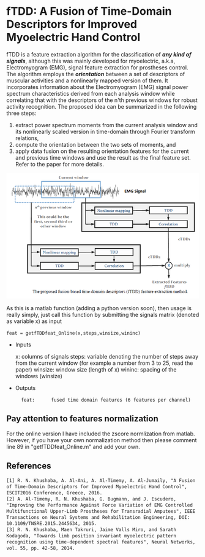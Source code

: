 fTDD: A Fusion of Time-Domain Descriptors for Improved Myoelectric Hand Control
============
fTDD is a feature extraction algorithm for the classification of ***any kind of signals***, although this was mainly developed for myoelectric, a.k.a, Electromyogram (EMG), signal feature extraction for prostheses control. The algorithm employs the ***orientation*** between a set of descriptors of muscular activities and a nonlinearly mapped version of them. It incorporates information about the Electromyogram (EMG) signal power spectrum characteristics derived from each analysis window while correlating that with the descriptors of the n'th previous windows for robust activity recognition. The proposed idea can be 
summarized in the following three steps: 
1) extract power spectrum moments from the current analysis window and its nonlinearly scaled version in time-domain through Fourier transform relations, 
2) compute the orientation between the two sets of moments, and 
3) apply data fusion on the resulting orientation features for the current and previous time windows and use the result as the final feature set. 
Refer to the paper for more details. 

![Alt text](fTDD.png?raw=true "fTDD")

As this is a matlab function (adding a python version soon), then usage is really simply, just call this function by submitting the signals matrix (denoted as variable x) as input

	feat = getfTDDfeat_Online(x,steps,winsize,wininc)

* Inputs

	x: 		columns of signals
    	steps:     	variable denoting the number of steps away from the current window (for example a number from 3 to 25, read the paper)
    	winsize:	window size (length of x)
    	wininc:		spacing of the windows (winsize)

* Outputs

    	feat:      fused time domain features (6 features per channel)


Pay attention to features normalization
-------
For the online version I have included the zscore normlization from matlab. However, if you have your own normalization method then please comment line 89 in "getfTDDfeat_Online.m" and add your own.


References
------
	[1] R. N. Khushaba, A. Al-Ani, A. Al-Timemy, A. Al-Jumaily, "A Fusion of Time-Domain Descriptors for Improved Myoelectric Hand Control", ISCIT2016 Conference, Greece, 2016.
 	[2] A. Al-Timemy, R. N. Khushaba, G. Bugmann, and J. Escudero, "Improving the Performance Against Force Variation of EMG Controlled Multifunctional Upper-Limb Prostheses for Transradial Amputees", IEEE Transactions on Neural Systems and Rehabilitation Engineering, DOI: 10.1109/TNSRE.2015.2445634, 2015.
 	[3] R. N. Khushaba, Maen Takruri, Jaime Valls Miro, and Sarath Kodagoda, "Towards limb position invariant myoelectric pattern recognition using time-dependent spectral features", Neural Networks, vol. 55, pp. 42-58, 2014.

